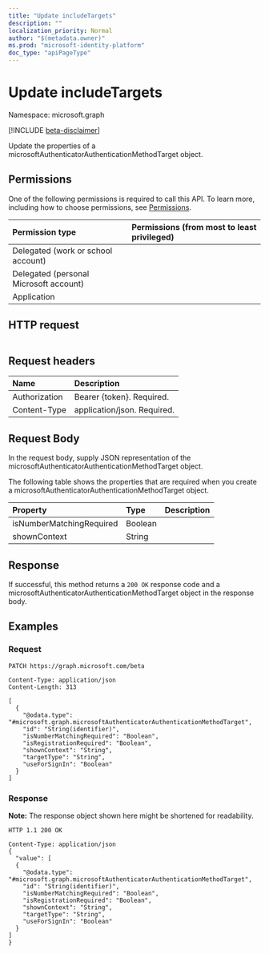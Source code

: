 ```yaml
---
title: "Update includeTargets"
description: ""
localization_priority: Normal
author: "$(metadata.owner)"
ms.prod: "microsoft-identity-platform"
doc_type: "apiPageType"
---
```


# Update includeTargets

Namespace: microsoft.graph

[!INCLUDE [beta-disclaimer](../../includes/beta-disclaimer.md)]

Update the properties of a microsoftAuthenticatorAuthenticationMethodTarget object.

## Permissions

One of the following permissions is required to call this API. To learn more, including how to choose permissions, see [Permissions](/graph/permissions-reference).

| Permission type                        | Permissions (from most to least privileged) |
| :------------------------------------- | :------------------------------------------ |
| Delegated (work or school account)     |                                             |
| Delegated (personal Microsoft account) |                                             |
| Application                            |                                             |

## HTTP request

<!-- {
  "blockType": "ignored"
}
-->

```http

```

## Request headers

| Name          | Description                 |
| :------------ | :-------------------------- |
| Authorization | Bearer {token}. Required.   |
| Content-Type  | application/json. Required. |

## Request Body

In the request body, supply JSON representation of the microsoftAuthenticatorAuthenticationMethodTarget object.

<!-- Actions and Functions -->

<!-- CRUD Methods -->

The following table shows the properties that are required when you create a microsoftAuthenticatorAuthenticationMethodTarget object.

| Property                 | Type    | Description |
| :----------------------- | :------ | :---------- |
| isNumberMatchingRequired | Boolean |             |
| shownContext             | String  |             |

## Response

If successful, this method returns a `200 OK` response code and a microsoftAuthenticatorAuthenticationMethodTarget object in the response body.

## Examples

### Request

<!-- {
  "blockType": "request",
  "name": "update_includetargets"
}
-->

```http
PATCH https://graph.microsoft.com/beta

Content-Type: application/json
Content-Length: 313

[
  {
    "@odata.type": "#microsoft.graph.microsoftAuthenticatorAuthenticationMethodTarget",
    "id": "String(identifier)",
    "isNumberMatchingRequired": "Boolean",
    "isRegistrationRequired": "Boolean",
    "shownContext": "String",
    "targetType": "String",
    "useForSignIn": "Boolean"
  }
]

```

### Response

**Note:** The response object shown here might be shortened for readability.

<!-- {
  "blockType": "response",
  "truncated": true,
  "@odata.type": "$(this.ReturnTypeFullName)"
}
-->

```http
HTTP 1.1 200 OK

Content-Type: application/json
{
  "value": [
  {
    "@odata.type": "#microsoft.graph.microsoftAuthenticatorAuthenticationMethodTarget",
    "id": "String(identifier)",
    "isNumberMatchingRequired": "Boolean",
    "isRegistrationRequired": "Boolean",
    "shownContext": "String",
    "targetType": "String",
    "useForSignIn": "Boolean"
  }
]
}

```
